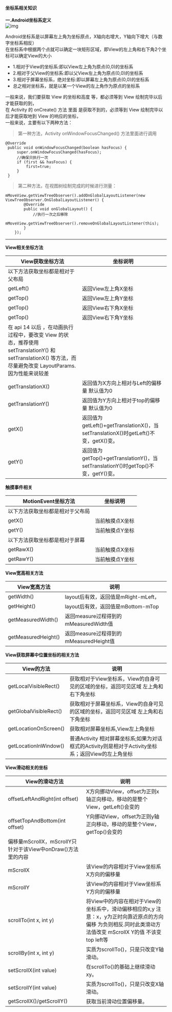 ﻿#### 坐标系相关知识

__一.Android坐标系定义__  
![img](https://github.com/bux-git/CustomView/raw/master/Coorinate/coordinate.gif)   

Android坐标系是以屏幕左上角为坐标原点，X轴向右增大，Y轴向下增大（与数字坐标系相反）  
在坐标系中根据两个点就可以确定一块矩形区域，即View的左上角和右下角2个坐标可以确定View的大小  
* 1.相对于View的坐标系:即以View左上角为原点(0,0)的坐标系      
* 2.相对于父View的坐标系:即以父View左上角为原点(0,0)的坐标系       
* 3.相对于屏幕坐标系，绝对坐标:即以屏幕左上角为原点(0,0)的坐标系     
* 总之相对坐标系，就是以某一个View的左上角作为原点的坐标系

一般来说，我们要获取 View 的坐标和高度 等，都必须等到 View 绘制完毕以后才能获取的到，   
在 Activity 的 onCreate() 方法 里面 是获取不到的，必须等到 View 绘制完毕以后才能获取地到 View 的响应的坐标，    
一般来说，主要有以下两种方法： 
>    第一种方法，Activity onWindowFocusChanged() 方法里面进行调用

    @Override
     public void onWindowFocusChanged(boolean hasFocus) {
         super.onWindowFocusChanged(hasFocus);
         //确保只执行一次
         if (first && hasFocus) {
             first=true;
         }
     }
>第二种方法，在视图树绘制完成的时候进行测量：

    mMoveView.getViewTreeObserver().addOnGlobalLayoutListener(new ViewTreeObserver.OnGlobalLayoutListener() {
            @Override
            public void onGlobalLayout() {
                //执行一次之后移除
                mMoveView.getViewTreeObserver().removeOnGlobalLayoutListener(this);
            }
        });

-------------
__View相关坐标方法__  

View获取坐标方法  | 坐标说明|
--------- | --------|
以下方法获取坐标都是相对于父布局|
getLeft()  |返回View左上角X坐标 |
getTop()  | 返回View左上角Y坐标 |
getTop()  | 返回View右下角X坐标 |
getTop()  | 返回View右下角Y坐标 |
在 api 14 以后 ，在动画执行过程中，要改变 View 的状态，推荐使用 setTranslationY() 和 setTranslationX() 等方法，而尽量避免改变 LayoutParams.因为性能来说较差|
getTranslationX()  | 返回值为X方向上相对与Left的偏移量 默认值为0| 
getTranslationY()  | 返回值为Y方向上相对于top的偏移量 默认值为0| 
getX()  | 返回值为getLeft()+getTranslationX()，当setTranslationX()时getLeft()不变，getX()变。 |
getY()  | 返回值为getTop()+getTranslationY()，当setTranslationY()时getTop()不变，getY()变。 |       

__触摸事件相关__  

MotionEvent坐标方法  | 坐标说明|
--------- | --------|
以下方法获取坐标都是相对于父布局|
getX()  |当前触摸点X坐标 |
getY()  | 当前触摸点Y坐标 |
以下方法获取坐标都是相对于屏幕|
getRawX()  | 当前触摸点X坐标 |
getRawY()  | 当前触摸点Y坐标 |

__View宽高相关方法__
    
View宽高方法  | 说明|
--------- | --------|
getWidth()  |layout后有效，返回值是mRight-mLeft，|
getHeight()  | layout后有效，返回值是mBottom-mTop |
getMeasuredWidth()  | 返回measure过程得到的mMeasuredWidth值 |
getMeasuredHeight()  | 返回measure过程得到的mMeasuredHeight值|

__View获取屏幕中位置坐标的相关方法__
    
View的方法  | 说明|
--------- | --------|
getLocalVisibleRect()  |获取相对于View坐标系，View的自身可见的区域的坐标，返回可见区域 左上角和右下角坐标|
getGlobalVisibleRect()  | 获取相对于屏幕坐标系，View的自身可见的区域的坐标，返回可见区域 左上角和右下角坐标|
getLocationOnScreen()  | 获取相对屏幕坐标系,View左上角坐标|
getLocationInWindow()  | 普通Activity 相对屏幕坐标系;如果为对话框式的Activity则是相对于Activity坐标系；返回View的左上角坐标|

__View滑动相关的坐标__    

 View的滑动方法  | 说明|
 --------- | --------|
 offsetLeftAndRight(int offset) |X方向挪动View，offset为正则x轴正向移动，移动的是整个View，getLeft()会变的|
 offsetTopAndBottom(int offset)  | Y向挪动View，offset为正则y轴正向移动，移动的是整个View，getTop()会变的 |
  偏移量mScrollX，mScrollY只针对于该View中onDraw()方法里的内容|
   mScrollX | 该View的内容相对于View坐标系X方向的偏移量|
   mScrollY | 该View的内容相对于View坐标系Y方向的偏移量|
 scrollTo(int x, int y)  |将View中的内容在相对于View的坐标系中，滑动偏移相应的x,y 注意：x，y为正时向靠近原点的方向偏移 为负则相反.同时此类滑动方法值改变 mScrollX Y的值 不该变top left等|
scrollBy(int x, int y) | 实质为scrollTo()，只是只改变Y轴滑动。|
setScrollX(int value) | 在scrollTo()的基础上继续滑动xy。|
setScrollY(int value) | 实质为scrollTo()，只是只改变X轴滑动。|
getScrollX()/getScrollY() | 获取当前滑动位置偏移量。|